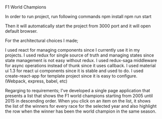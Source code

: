 F1 World Champions

In order to run project, run following commands
npm install
npm run start

Then it will automatically start the project from 3000 port and it will open default browser.


For the architectural choices I made;

I used react for managing components since I currently use it in my projects.
I used redux for single source of truth and managing states since state management is not easy without redux.
I used redux-saga middleware for async operations instead of thunk since it uses callback.
I used material ui 1.3 for react ui components since it is stable and used to do.
I used create-react-app for template project since it is easy to configure. (Webpack, express, babel, etc)

Regarging to requirements;
I've developed a single page application that presents a list that shows the F1 world champions starting from 2005 until 2015 in descending order. When you click on an item on the list, it shows the list of the winners for every race for the selected year and also highlight the row when the winner has been the world champion in the same season.
